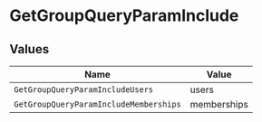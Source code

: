 # GetGroupQueryParamInclude


## Values

| Name                                   | Value                                  |
| -------------------------------------- | -------------------------------------- |
| `GetGroupQueryParamIncludeUsers`       | users                                  |
| `GetGroupQueryParamIncludeMemberships` | memberships                            |